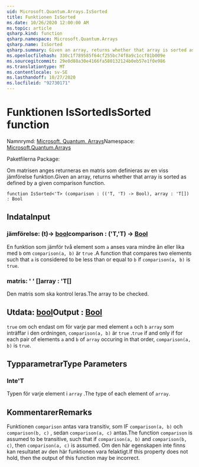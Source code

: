 ```yaml
---
uid: Microsoft.Quantum.Arrays.IsSorted
title: Funktionen IsSorted
ms.date: 10/26/2020 12:00:00 AM
ms.topic: article
qsharp.kind: function
qsharp.namespace: Microsoft.Quantum.Arrays
qsharp.name: IsSorted
qsharp.summary: Given an array, returns whether that array is sorted as defined by a given comparison function.
ms.openlocfilehash: 330c1f789585f64cf255bc74f8a9c1ccf81b009e
ms.sourcegitcommit: 29e0d88a30e4166fa580132124b0eb57e1f0e986
ms.translationtype: MT
ms.contentlocale: sv-SE
ms.lasthandoff: 10/27/2020
ms.locfileid: "92730171"
---
```

# <a name="issorted-function"></a><span data-ttu-id="18ad5-102">Funktionen IsSorted</span><span class="sxs-lookup"><span data-stu-id="18ad5-102">IsSorted function</span></span>

<span data-ttu-id="18ad5-103">Namnrymd: [Microsoft. Quantum. Arrays](xref:Microsoft.Quantum.Arrays)</span><span class="sxs-lookup"><span data-stu-id="18ad5-103">Namespace: [Microsoft.Quantum.Arrays](xref:Microsoft.Quantum.Arrays)</span></span>

<span data-ttu-id="18ad5-104">Paketfilerna [](https://nuget.org/packages/)</span><span class="sxs-lookup"><span data-stu-id="18ad5-104">Package: [](https://nuget.org/packages/)</span></span>


<span data-ttu-id="18ad5-105">Om matrisen anges returneras en matris som definieras av en viss jämförelse funktion.</span><span class="sxs-lookup"><span data-stu-id="18ad5-105">Given an array, returns whether that array is sorted as defined by a given comparison function.</span></span>

```qsharp
function IsSorted<'T> (comparison : (('T, 'T) -> Bool), array : 'T[]) : Bool
```


## <a name="input"></a><span data-ttu-id="18ad5-106">Indata</span><span class="sxs-lookup"><span data-stu-id="18ad5-106">Input</span></span>

### <a name="comparison--tt---bool"></a><span data-ttu-id="18ad5-107">jämförelse: (t)-> [bool](xref:microsoft.quantum.lang-ref.bool)</span><span class="sxs-lookup"><span data-stu-id="18ad5-107">comparison : ('T,'T) -> [Bool](xref:microsoft.quantum.lang-ref.bool)</span></span>

<span data-ttu-id="18ad5-108">En funktion som jämför två element som `a` anses vara mindre än eller lika med `b` om `comparison(a, b)` är `true` .</span><span class="sxs-lookup"><span data-stu-id="18ad5-108">A function that compares two elements such that `a` is considered to be less than or equal to `b` if `comparison(a, b)` is `true`.</span></span>


### <a name="array--t"></a><span data-ttu-id="18ad5-109">matris: ' ' []</span><span class="sxs-lookup"><span data-stu-id="18ad5-109">array : 'T[]</span></span>

<span data-ttu-id="18ad5-110">Den matris som ska kontrol leras.</span><span class="sxs-lookup"><span data-stu-id="18ad5-110">The array to be checked.</span></span>



## <a name="output--bool"></a><span data-ttu-id="18ad5-111">Utdata: [bool](xref:microsoft.quantum.lang-ref.bool)</span><span class="sxs-lookup"><span data-stu-id="18ad5-111">Output : [Bool](xref:microsoft.quantum.lang-ref.bool)</span></span>

<span data-ttu-id="18ad5-112">`true` om och endast om för varje par med element `a` och `b` `array` som inträffar i den ordningen, `comparison(a, b)` är `true` .</span><span class="sxs-lookup"><span data-stu-id="18ad5-112">`true` if and only if for each pair of elements `a` and `b` of `array` occuring in that order, `comparison(a, b)` is `true`.</span></span>

## <a name="type-parameters"></a><span data-ttu-id="18ad5-113">Typparametrar</span><span class="sxs-lookup"><span data-stu-id="18ad5-113">Type Parameters</span></span>

### <a name="t"></a><span data-ttu-id="18ad5-114">Inte</span><span class="sxs-lookup"><span data-stu-id="18ad5-114">'T</span></span>

<span data-ttu-id="18ad5-115">Typen för varje element i `array` .</span><span class="sxs-lookup"><span data-stu-id="18ad5-115">The type of each element of `array`.</span></span>

## <a name="remarks"></a><span data-ttu-id="18ad5-116">Kommentarer</span><span class="sxs-lookup"><span data-stu-id="18ad5-116">Remarks</span></span>

<span data-ttu-id="18ad5-117">Funktionen `comparison` antas vara transitiv, som IF `comparison(a, b)` och `comparison(b, c)` , sedan `comparison(a, c)` antas.</span><span class="sxs-lookup"><span data-stu-id="18ad5-117">The function `comparison` is assumed to be transitive, such that if `comparison(a, b)` and `comparison(b, c)`, then `comparison(a, c)` is assumed.</span></span> <span data-ttu-id="18ad5-118">Om den här egenskapen inte finns kan resultatet av den här funktionen vara felaktigt.</span><span class="sxs-lookup"><span data-stu-id="18ad5-118">If this property does not hold, then the output of this function may be incorrect.</span></span>